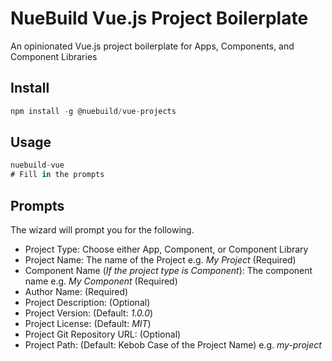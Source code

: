 # NueBuild Vue.js Project Boilerplate

An opinionated Vue.js project boilerplate for Apps, Components, and Component Libraries

## Install

```javascript
npm install -g @nuebuild/vue-projects
```

## Usage

```javascript
nuebuild-vue
# Fill in the prompts
```

## Prompts

The wizard will prompt you for the following.

- Project Type: Choose either App, Component, or Component Library
- Project Name: The name of the Project e.g. *My Project* (Required)
- Component Name (*If the project type is Component*): The component name e.g. *My Component* (Required)
- Author Name: (Required)
- Project Description: (Optional)
- Project Version: (Default: *1.0.0*)
- Project License: (Default: *MIT*)
- Project Git Repository URL: (Optional)
- Project Path: (Default: Kebob Case of the Project Name) e.g. *my-project*
